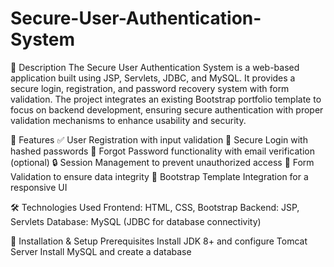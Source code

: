 # Secure-User-Authentication-System

📌 Description
The Secure User Authentication System is a web-based application built using JSP, Servlets, JDBC, and MySQL. It provides a secure login, registration, and password recovery system with form validation. The project integrates an existing Bootstrap portfolio template to focus on backend development, ensuring secure authentication with proper validation mechanisms to enhance usability and security.

🔑 Features
✅ User Registration with input validation
🔐 Secure Login with hashed passwords
🔄 Forgot Password functionality with email verification (optional)
🔒 Session Management to prevent unauthorized access
📌 Form Validation to ensure data integrity
🎨 Bootstrap Template Integration for a responsive UI

🛠️ Technologies Used
Frontend: HTML, CSS, Bootstrap
Backend: JSP, Servlets
Database: MySQL (JDBC for database connectivity)

🚀 Installation & Setup
Prerequisites
Install JDK 8+ and configure Tomcat Server
Install MySQL and create a database
